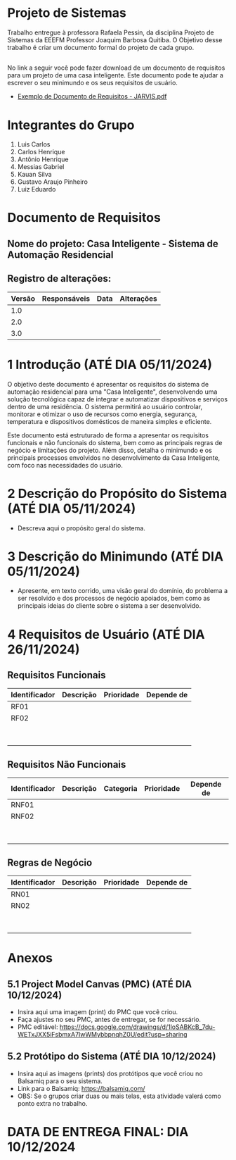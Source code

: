 # Projeto de Sistemas
Trabalho entregue à professora Rafaela Pessin, da disciplina Projeto de Sistemas da EEEFM Professor Joaquim Barbosa Quitiba. O Objetivo desse trabalho é criar um documento formal do projeto de cada grupo.

## 
No link a seguir você pode fazer download de um documento de requisitos para um projeto de uma casa inteligente. Este documento pode te ajudar a escrever o seu minimundo e os seus requisitos de usuário.
* [Exemplo de Documento de Requisitos - JARVIS.pdf](https://github.com/user-attachments/files/17388495/Exemplo.de.Documento.de.Requisitos.-.JARVIS.pdf)

# Integrantes do Grupo
1) Luis Carlos
2) Carlos Henrique
3) Antônio Henrique
4) Messias Gabriel
5) Kauan Silva
6) Gustavo Araujo Pinheiro
7) Luiz Eduardo

# Documento de Requisitos

## Nome do projeto: Casa Inteligente - Sistema de Automação Residencial

## Registro de alterações:

|Versão|Responsáveis|Data|Alterações|
|------|------------|----|----------|
|  1.0 |            |    |          |
|  2.0 |            |    |          |
|  3.0 |            |    |          |

# 1 Introdução (ATÉ DIA 05/11/2024)

O objetivo deste documento é apresentar os requisitos do sistema de automação residencial para uma "Casa Inteligente", desenvolvendo uma solução tecnológica capaz de integrar e automatizar dispositivos e serviços dentro de uma residência. O sistema permitirá ao usuário controlar, monitorar e otimizar o uso de recursos como energia, segurança, temperatura e dispositivos domésticos de maneira simples e eficiente.

Este documento está estruturado de forma a apresentar os requisitos funcionais e não funcionais do sistema, bem como as principais regras de negócio e limitações do projeto. Além disso, detalha o minimundo e os principais processos envolvidos no desenvolvimento da Casa Inteligente, com foco nas necessidades do usuário.
# 2 Descrição do Propósito do Sistema (ATÉ DIA 05/11/2024)

* Descreva aqui o propósito geral do sistema.
 
# 3 Descrição do Minimundo (ATÉ DIA 05/11/2024)

* Apresente, em texto corrido, uma visão geral do domínio, do problema a ser resolvido e dos processos de negócio apoiados, bem como as principais ideias do cliente sobre o sistema a ser desenvolvido.

# 4 Requisitos de Usuário (ATÉ DIA 26/11/2024)

## Requisitos Funcionais

|Identificador|Descrição|Prioridade|Depende de|
|-------------|---------|----------|----------|
|    RF01     |         |          |          |
|    RF02     |         |          |          |
|             |         |          |          |
|             |         |          |          |
|             |         |          |          |
|             |         |          |          |
|             |         |          |          |
|             |         |          |          |
|             |         |          |          |
|             |         |          |          |

## Requisitos Não Funcionais

|Identificador|Descrição|Categoria|Prioridade|Depende de|
|-------------|---------|---------|----------|----------|
|    RNF01    |         |         |          |          |
|    RNF02    |         |         |          |          |
|             |         |         |          |          |
|             |         |         |          |          |
|             |         |         |          |          |
|             |         |         |          |          |
|             |         |         |          |          |
|             |         |         |          |          |
|             |         |         |          |          |
|             |         |         |          |          |

## Regras de Negócio

|Identificador|Descrição|Prioridade|Depende de|
|-------------|---------|----------|----------|
|    RN01     |         |          |          |
|    RN02     |         |          |          |
|             |         |          |          |
|             |         |          |          |
|             |         |          |          |
|             |         |          |          |
|             |         |          |          |
|             |         |          |          |
|             |         |          |          |
|             |         |          |          |

# Anexos

## 5.1 Project Model Canvas (PMC) (ATÉ DIA 10/12/2024)
* Insira aqui uma imagem (print) do PMC que você criou.
* Faça ajustes no seu PMC, antes de entregar, se for necessário.
* PMC editável: https://docs.google.com/drawings/d/1loSABKcB_7du-WETxJXX5iFsbmxA7IwWMybbpnqhZ0U/edit?usp=sharing

## 5.2 Protótipo do Sistema (ATÉ DIA 10/12/2024)
* Insira aqui as imagens (prints) dos protótipos que você criou no Balsamiq para o seu sistema.
* Link para o Balsamiq: https://balsamiq.com/
* OBS: Se o grupos criar duas ou mais telas, esta atividade valerá como ponto extra no trabalho.

# DATA DE ENTREGA FINAL: DIA 10/12/2024
